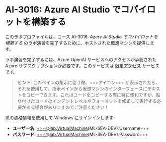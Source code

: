 # AI-3016: Azure AI Studio でコパイロットを構築する

このラボプロファイルは、コース AI-3016: *Azure AI Studio でコパイロットを構築する* のラボ演習を完了するために、ホストされた仮想マシンを提供します。

ラボ演習を完了するには、Azure OpenAI サービスへのアクセスが承認された Azure サブスクリプションが必要です。このサービスは [限定アクセス](https://learn.microsoft.com/legal/cognitive-services/openai/limited-access) サービスです。

> **ヒント**: このペインの指示に従う際、+++アイコン+++ が表示されたら、それを使用して、指示ペインから仮想マシンのインターフェースにテキストをコピーできます。これはコードをコピーする際に特に便利ですが、貼り付けたコードのインデントレベルやフォーマットを修正して実行する必要がある場合がありますのでご注意ください！

次の資格情報を使用して Windows にサインインします:

- **ユーザー名**: +++@lab.VirtualMachine(ML-SEA-DEV).Username+++
- **パスワード**: +++@lab.VirtualMachine(ML-SEA-DEV).Password+++
